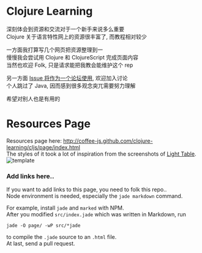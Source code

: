   
# Clojure Learning  
  
深刻体会到资源和交流对于一个新手来说多么重要  
Clojure 关于语言特性网上的资源很丰富了, 而教程相对较少  
  
一方面我打算写几个网页把资源整理到一  
慢慢我会尝试用 Clojure 和 ClojureScript 完成页面内容  
当然也欢迎 Folk, 只是请求能把我教会能维护这个 rep  
  
另一方面 [Issue 将作为一个论坛使用](https://github.com/coffee-js/clojure-learning/issues), 欢迎加入讨论  
个人跳过了 Java, 因而感到很多观念突兀需要努力理解  
  
希望对别人也是有用的

# Resources Page

Resources page here: http://coffee-js.github.com/clojure-learning/cljs/page/index.html  
The styles of it took a lot of inspiration from the screenshots of [Light Table][light-table].  
![template](http://www.chris-granger.com/images/020/code.png)

[light-table]: http://coffee-js.github.com/clojure-learning/page/index.html

### Add links here..

If you want to add links to this page, you need to folk this repo..  
Node environment is needed, especially the `jade markdown` command.  

For example, install `jade` and `marked` with NPM.  
After you modified `src/index.jade` which was written in Markdown, run

```
jade -O page/ -wP src/*jade
```

to compile the `.jade` source to an `.html` file.  
At last, send a pull request.